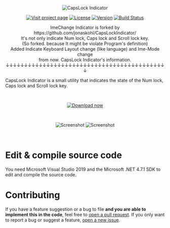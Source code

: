 <p align="center">
  <img src="https://cli.jonaskohl.de/capslock-indicator-logo.png" alt="CapsLock Indicator" />
</p>

<p align="center">
  <a href="https://cli.jonaskohl.de/"><img src="https://static.jonaskohl.de/q50c4wp6/cli-project-page_vlecvcbtz80tqvtt.svg?2" alt="Visit project page"></a>
  <a href="https://opensource.org/licenses/Apache-2.0"><img src="https://img.shields.io/badge/License-Apache%202.0-red.svg?style=for-the-badge&color=344db4" alt="License"></a>
  <a href="https://cli.jonaskohl.de/!/download#latest"><img src="https://cli.jonaskohl.de/version.php?shield=true&amp;_=4" alt="Version"></a>
  <a href="https://jonaskohl.visualstudio.com/CapsLock%20Indicator/_build"><img src="https://img.shields.io/azure-devops/build/jonaskohl/1273c946-d005-437a-9acc-335d65c8e86b/1?color=344db4&style=for-the-badge" alt="Build Status"></a>
</p>

<p align="center">
  ImeChange Indicator is forked by https://github.com/jonaskohl/CapsLockIndicator/ <br />
  It's not only indicate Num lock, Caps lock and Scroll lock key. <br />
  (So forked. because It might be violate Program's definition)<br />
  Added Indicate Keyboard Layout change (like language) and Ime-Mode change <br />
  from now. CapsLock Indicator's information. <br />
  ↓↓↓↓↓↓↓↓↓↓↓↓↓↓↓↓↓↓↓↓↓↓↓↓↓↓↓↓↓↓↓↓↓↓↓↓↓↓↓↓↓↓↓↓ <br />
  
  CapsLock Indicator is a small utility that indicates the state of the Num lock, Caps lock and Scroll lock key.
</p>

<p align="center"><br /></p>

<p align="center">
  <a href="https://cli.jonaskohl.de/!/download">
    <img src="https://img.shields.io/static/v1.svg?label=&message=Download%20now&color=%23344db4&style=for-the-badge" alt="Download now" />
  </a>
</p>

<p align="center"><br /></p>

<p align="center">
  <img alt="Screenshot" src="https://user-images.githubusercontent.com/23175424/163570726-7eea1239-8b2e-40cd-a226-458be1e821c4.png#gh-dark-mode-only" />
  <img alt="Screenshot" src="https://user-images.githubusercontent.com/23175424/163570706-1d946847-fdfb-47e8-b16b-200f954f5a43.png#gh-light-mode-only" />
</p>
  
<p align="center"><br /></p>

# Edit & compile source code
You need Microsoft Visual Studio 2019 and the Microsoft .NET 4.7.1 SDK to edit and compile the source code.

# Contributing
If you have a feature suggestion or a bug to file **and you are able to implement this in the code**, feel free to [open a pull request](https://github.com/jonaskohl/CapsLockIndicator/pulls). If you only want to report a bug or suggest a feature, [open a new issue](https://github.com/jonaskohl/CapsLockIndicator/issues/new).
